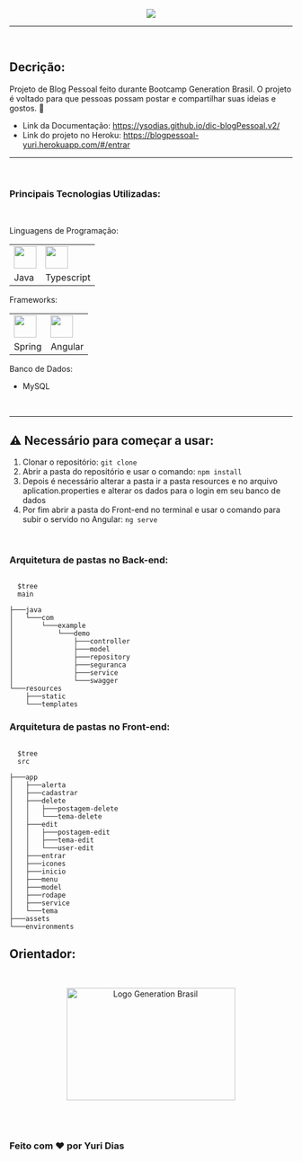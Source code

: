 

<p align="center"> 
          <img src="https://i.imgur.com/hQwBEwf.png">
</p>

<hr>
<br>

## Decrição:
Projeto de Blog Pessoal feito durante Bootcamp Generation Brasil. O projeto é voltado para que pessoas possam postar e compartilhar suas ideias e gostos. :thought_balloon: 

* Link da Documentação: https://ysodias.github.io/dic-blogPessoal.v2/ 
* Link do projeto no Heroku: https://blogpessoal-yuri.herokuapp.com/#/entrar

<hr>
<br>

### Principais Tecnologias Utilizadas:
<br>

Linguagens de Programação:
<table>
  <tr>
    <td><img src="https://i.imgur.com/U8uY4Nk.png"  width="40px" height="40px"></td>
     <td><img src="https://i.imgur.com/eudt8jI.png"  width="40px" height="40px"></td>
  </tr>
  <tr>
    <td valign="top">Java</td>
    <td valign="top">Typescript</td>
  </tr>
 </table>


Frameworks:

<table>
  <tr>
    <td><img src="https://i.imgur.com/ZwznGgU.png"  width="40px" height="40px"></td>        
    <td><img src="https://i.imgur.com/LttMY4e.png"  width="40px" height="40px"></td>
  </tr>
  <tr>
    <td valign="top">Spring</td>
    <td valign="top">Angular</td>
  </tr>
 </table>


Banco de Dados:
* MySQL
<br>
<hr>

## ⚠️ Necessário para começar a usar:

1. Clonar o repositório:
          ``` git clone ```
2. Abrir a pasta do repositório e usar o comando: 
          ``` npm install ```
3. Depois é necessário alterar a pasta ir a pasta resources e no arquivo aplication.properties e alterar os dados para o login em seu banco de dados
4. Por fim abrir a pasta do Front-end no terminal e usar o comando para subir o servido no Angular:
          ``` ng serve ```
<br>

### Arquitetura de pastas no Back-end:
```shell

  $tree
  main
  
├───java
│   └───com
│       └───example
│           └───demo
│               ├───controller
│               ├───model
│               ├───repository
│               ├───seguranca
│               ├───service
│               └───swagger
└───resources
    ├───static
    └───templates
```
### Arquitetura de pastas no Front-end:
```shell

  $tree
  src
  
├───app
│   ├───alerta
│   ├───cadastrar
│   ├───delete
│   │   ├───postagem-delete
│   │   └───tema-delete
│   ├───edit
│   │   ├───postagem-edit
│   │   ├───tema-edit
│   │   └───user-edit
│   ├───entrar
│   ├───icones
│   ├───inicio
│   ├───menu
│   ├───model
│   ├───rodape
│   ├───service
│   └───tema
├───assets
└───environments
```

## Orientador:

<br>
<p align="center">
    <img src="https://i.imgur.com/uyuMf8t.png" alt="Logo Generation Brasil" width="300px" height="200px"> 
</p>
<br>
<br>

### Feito com ❤️ por Yuri Dias


